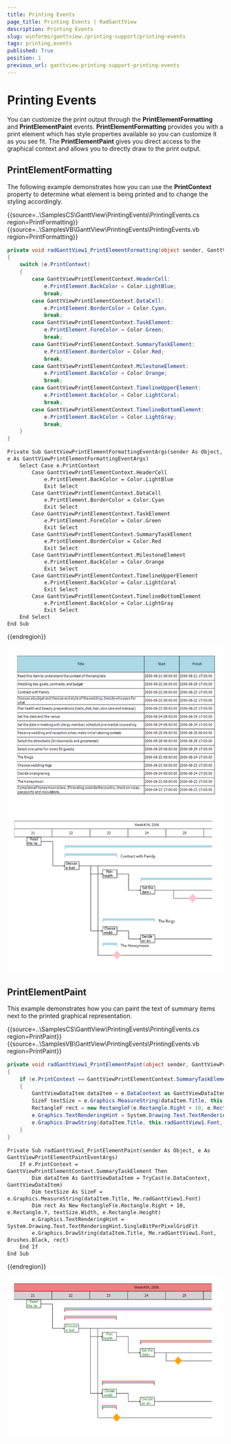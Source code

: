 ```yaml
---
title: Printing Events
page_title: Printing Events | RadGanttView
description: Printing Events
slug: winforms/ganttview-/printing-support/printing-events
tags: printing,events
published: True
position: 1
previous_url: ganttview-printing-support-printing-events
---
```


# Printing Events
 
You can customize the print output through the __PrintElementFormatting__ and __PrintElementPaint__ events. __PrintElementFormatting__ provides you with a print element which has style properties available so you can customize it as you see fit. The __PrintElementPaint__ gives you direct access to the graphical context and allows you to directly draw to the print output. 

## PrintElementFormatting

The following example demonstrates how you can use the __PrintContext__ property to determine what element is being printed and to change the styling accordingly. 

{{source=..\SamplesCS\GanttView\PrintingEvents\PrintingEvents.cs region=PrintFormatting}} 
{{source=..\SamplesVB\GanttView\PrintingEvents\PrintingEvents.vb region=PrintFormatting}} 

````C#
private void radGanttView1_PrintElementFormatting(object sender, GanttViewPrintElementFormattingEventArgs e)
{
    switch (e.PrintContext)
    {
        case GanttViewPrintElementContext.HeaderCell:
            e.PrintElement.BackColor = Color.LightBlue;
            break;
        case GanttViewPrintElementContext.DataCell:
            e.PrintElement.BorderColor = Color.Cyan;
            break;
        case GanttViewPrintElementContext.TaskElement:
            e.PrintElement.ForeColor = Color.Green;
            break;
        case GanttViewPrintElementContext.SummaryTaskElement:
            e.PrintElement.BorderColor = Color.Red;
            break;
        case GanttViewPrintElementContext.MilestoneElement:
            e.PrintElement.BackColor = Color.Orange;
            break;
        case GanttViewPrintElementContext.TimelineUpperElement:
            e.PrintElement.BackColor = Color.LightCoral;
            break;
        case GanttViewPrintElementContext.TimelineBottomElement:
            e.PrintElement.BackColor = Color.LightGray;
            break;
    }
}

````
````VB.NET
Private Sub GanttViewPrintElementFormattingEventArgs(sender As Object, e As GanttViewPrintElementFormattingEventArgs)
    Select Case e.PrintContext
        Case GanttViewPrintElementContext.HeaderCell
            e.PrintElement.BackColor = Color.LightBlue
            Exit Select
        Case GanttViewPrintElementContext.DataCell
            e.PrintElement.BorderColor = Color.Cyan
            Exit Select
        Case GanttViewPrintElementContext.TaskElement
            e.PrintElement.ForeColor = Color.Green
            Exit Select
        Case GanttViewPrintElementContext.SummaryTaskElement
            e.PrintElement.BorderColor = Color.Red
            Exit Select
        Case GanttViewPrintElementContext.MilestoneElement
            e.PrintElement.BackColor = Color.Orange
            Exit Select
        Case GanttViewPrintElementContext.TimelineUpperElement
            e.PrintElement.BackColor = Color.LightCoral
            Exit Select
        Case GanttViewPrintElementContext.TimelineBottomElement
            e.PrintElement.BackColor = Color.LightGray
            Exit Select
    End Select
End Sub

````

{{endregion}} 

![ganttview-printing-printing-events 001](images/ganttview-printing-printing-events001.png)![ganttview-printing-printing-events 002](images/ganttview-printing-printing-events002.png)

## PrintElementPaint

This example demonstrates how you can paint the text of summary items next to the printed graphical representation.

{{source=..\SamplesCS\GanttView\PrintingEvents\PrintingEvents.cs region=PrintPaint}} 
{{source=..\SamplesVB\GanttView\PrintingEvents\PrintingEvents.vb region=PrintPaint}} 

````C#
private void radGanttView1_PrintElementPaint(object sender, GanttViewPrintElementPaintEventArgs e)
{
    if (e.PrintContext == GanttViewPrintElementContext.SummaryTaskElement)
    {
        GanttViewDataItem dataItem = e.DataContext as GanttViewDataItem;
        SizeF textSize = e.Graphics.MeasureString(dataItem.Title, this.radGanttView1.Font);
        RectangleF rect = new RectangleF(e.Rectangle.Right + 10, e.Rectangle.Y, textSize.Width, e.Rectangle.Height);
        e.Graphics.TextRenderingHint = System.Drawing.Text.TextRenderingHint.SingleBitPerPixelGridFit;
        e.Graphics.DrawString(dataItem.Title, this.radGanttView1.Font, Brushes.Black, rect);
    }
}

````
````VB.NET
Private Sub radGanttView1_PrintElementPaint(sender As Object, e As GanttViewPrintElementPaintEventArgs)
    If e.PrintContext = GanttViewPrintElementContext.SummaryTaskElement Then
        Dim dataItem As GanttViewDataItem = TryCast(e.DataContext, GanttViewDataItem)
        Dim textSize As SizeF = e.Graphics.MeasureString(dataItem.Title, Me.radGanttView1.Font)
        Dim rect As New RectangleF(e.Rectangle.Right + 10, e.Rectangle.Y, textSize.Width, e.Rectangle.Height)
        e.Graphics.TextRenderingHint = System.Drawing.Text.TextRenderingHint.SingleBitPerPixelGridFit
        e.Graphics.DrawString(dataItem.Title, Me.radGanttView1.Font, Brushes.Black, rect)
    End If
End Sub

````

{{endregion}} 

![ganttview-printing-printing-events 003](images/ganttview-printing-printing-events003.png)
